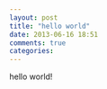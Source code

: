 ```yaml
---
layout: post
title: "hello world"
date: 2013-06-16 18:51
comments: true
categories: 
---
```

hello world!